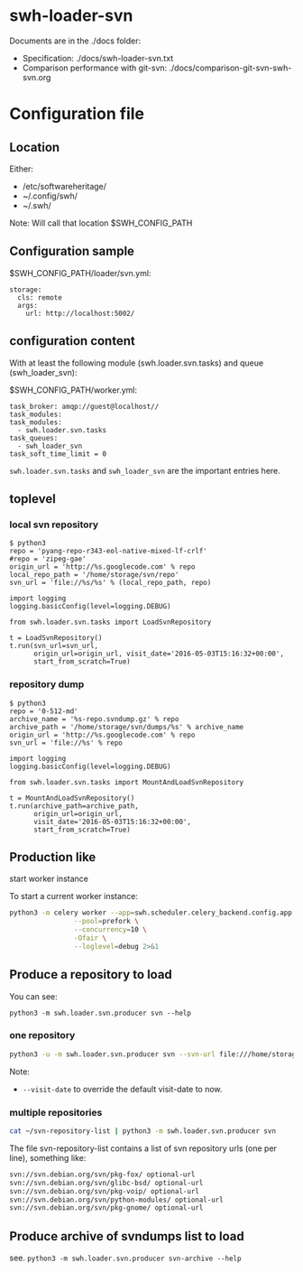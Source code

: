 swh-loader-svn
==============

Documents are in the ./docs folder:
- Specification: ./docs/swh-loader-svn.txt
- Comparison performance with git-svn: ./docs/comparison-git-svn-swh-svn.org

# Configuration file

## Location

Either:
- /etc/softwareheritage/
- ~/.config/swh/
- ~/.swh/

Note: Will call that location $SWH_CONFIG_PATH

## Configuration sample

$SWH_CONFIG_PATH/loader/svn.yml:
```
storage:
  cls: remote
  args:
    url: http://localhost:5002/
```

## configuration content

With at least the following module (swh.loader.svn.tasks) and queue
(swh_loader_svn):

$SWH_CONFIG_PATH/worker.yml:
```
task_broker: amqp://guest@localhost//
task_modules:
task_modules:
  - swh.loader.svn.tasks
task_queues:
  - swh_loader_svn
task_soft_time_limit = 0
```

`swh.loader.svn.tasks` and `swh_loader_svn` are the important entries here.

## toplevel

### local svn repository

```
$ python3
repo = 'pyang-repo-r343-eol-native-mixed-lf-crlf'
#repo = 'zipeg-gae'
origin_url = 'http://%s.googlecode.com' % repo
local_repo_path = '/home/storage/svn/repo'
svn_url = 'file://%s/%s' % (local_repo_path, repo)

import logging
logging.basicConfig(level=logging.DEBUG)

from swh.loader.svn.tasks import LoadSvnRepository

t = LoadSvnRepository()
t.run(svn_url=svn_url,
      origin_url=origin_url, visit_date='2016-05-03T15:16:32+00:00',
      start_from_scratch=True)
```

### repository dump

```
$ python3
repo = '0-512-md'
archive_name = '%s-repo.svndump.gz' % repo
archive_path = '/home/storage/svn/dumps/%s' % archive_name
origin_url = 'http://%s.googlecode.com' % repo
svn_url = 'file://%s' % repo

import logging
logging.basicConfig(level=logging.DEBUG)

from swh.loader.svn.tasks import MountAndLoadSvnRepository

t = MountAndLoadSvnRepository()
t.run(archive_path=archive_path,
      origin_url=origin_url,
      visit_date='2016-05-03T15:16:32+00:00',
      start_from_scratch=True)
```

## Production like

start worker instance

To start a current worker instance:

```sh
python3 -m celery worker --app=swh.scheduler.celery_backend.config.app \
                --pool=prefork \
                --concurrency=10 \
                -Ofair \
                --loglevel=debug 2>&1
```

## Produce a repository to load

You can see:

`python3 -m swh.loader.svn.producer svn --help`

### one repository
```sh
python3 -u -m swh.loader.svn.producer svn --svn-url file:///home/storage/svn/repos/pkg-fox --visit-date 'Tue, 3 May 2017 17:16:32 +0200'
```

Note:
- `--visit-date` to override the default visit-date to now.

### multiple repositories

```sh
cat ~/svn-repository-list | python3 -m swh.loader.svn.producer svn
```

The file svn-repository-list contains a list of svn repository urls
(one per line), something like:

```txt
svn://svn.debian.org/svn/pkg-fox/ optional-url
svn://svn.debian.org/svn/glibc-bsd/ optional-url
svn://svn.debian.org/svn/pkg-voip/ optional-url
svn://svn.debian.org/svn/python-modules/ optional-url
svn://svn.debian.org/svn/pkg-gnome/ optional-url
```

## Produce archive of svndumps list to load

see. `python3 -m swh.loader.svn.producer svn-archive --help`

